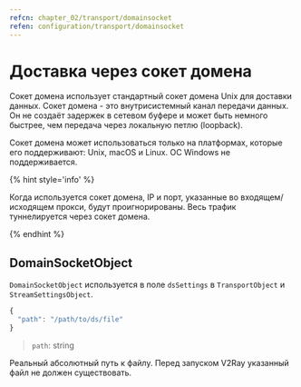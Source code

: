 ```yaml
---
refcn: chapter_02/transport/domainsocket
refen: configuration/transport/domainsocket
---
```

# Доставка через сокет домена

Сокет домена использует стандартный сокет домена Unix для доставки данных. Сокет домена - это внутрисистемный канал передачи данных. Он не создаёт задержек в сетевом буфере и может быть немного быстрее, чем передача через локальную петлю (loopback).

Сокет домена может использоваться только на платформах, которые его поддерживают: Unix, macOS и Linux. ОС Windows не поддерживается.

{% hint style='info' %}

Когда используется сокет домена, IP и порт, указанные во входящем/исходящем прокси, будут проигнорированы. Весь трафик туннелируется через сокет домена.

{% endhint %}

## DomainSocketObject

`DomainSocketObject` используется в поле `dsSettings` в `TransportObject` и `StreamSettingsObject`.

```javascript
{
  "path": "/path/to/ds/file"
}
```

> `path`: string

Реальный абсолютный путь к файлу. Перед запуском V2Ray указанный файл не должен существовать.